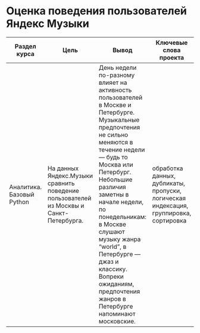 # Оценка поведения пользователей Яндекс Музыки

Раздел курса| Цель | Вывод |Ключевые слова проекта | Используемые библиотеки |Ключевые слова
------------- |------------------|---------------- | ---------------- | ----------------------- | -----------------------
Аналитика. Базовый Python |На данных Яндекс.Музыки сравнить поведение пользователей из Москвы и Санкт-Петербурга. | День недели по-разному влияет на активность пользователей в Москве и Петербурге. Музыкальные предпочтения не сильно меняются в течение недели — будь то Москва или Петербург. Небольшие различия заметны в начале недели, по понедельникам: в Москве слушают музыку жанра “world”, в Петербурге — джаз и классику. Вопреки ожиданиям, предпочтения жанров в Петербурге напоминают московские.|  обработка данных, дубликаты, пропуски, логическая индексация, группировка, сортировка  | `Pandas`, `Python`| data analyst, аналитик данных, аналитик, analyst


